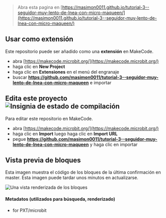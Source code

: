 
> Abra esta pagina en [https://masimon0011.github.io/tutorial-3--seguidor-muy-lento-de-lnea-con-micro-maqueen/](https://masimon0011.github.io/tutorial-3--seguidor-muy-lento-de-lnea-con-micro-maqueen/)

## Usar como extensión

Este repositorio puede ser añadido como una **extensión** en MakeCode.

* abra [https://makecode.microbit.org/](https://makecode.microbit.org/)
* haga clic en **New Project**
* haga clic en **Extensiones** en el menú del engranaje
* buscar **https://github.com/masimon0011/tutorial-3--seguidor-muy-lento-de-lnea-con-micro-maqueen** e importar

## Edita este proyecto ![Insignia de estado de compilación](https://github.com/masimon0011/tutorial-3--seguidor-muy-lento-de-lnea-con-micro-maqueen/workflows/MakeCode/badge.svg)

Para editar este repositorio en MakeCode.

* abra [https://makecode.microbit.org/](https://makecode.microbit.org/)
* haga clic en **Import** luego haga clic en **Import URL**
* pegue **https://github.com/masimon0011/tutorial-3--seguidor-muy-lento-de-lnea-con-micro-maqueen** y haga clic en importar

## Vista previa de bloques

Esta imagen muestra el código de los bloques de la última confirmación en master.
Esta imagen puede tardar unos minutos en actualizarse.

![Una vista renderizada de los bloques](https://github.com/masimon0011/tutorial-3--seguidor-muy-lento-de-lnea-con-micro-maqueen/raw/master/.github/makecode/blocks.png)

#### Metadatos (utilizados para búsqueda, renderizado)

* for PXT/microbit
<script src="https://makecode.com/gh-pages-embed.js"></script><script>makeCodeRender("{{ site.makecode.home_url }}", "{{ site.github.owner_name }}/{{ site.github.repository_name }}");</script>
